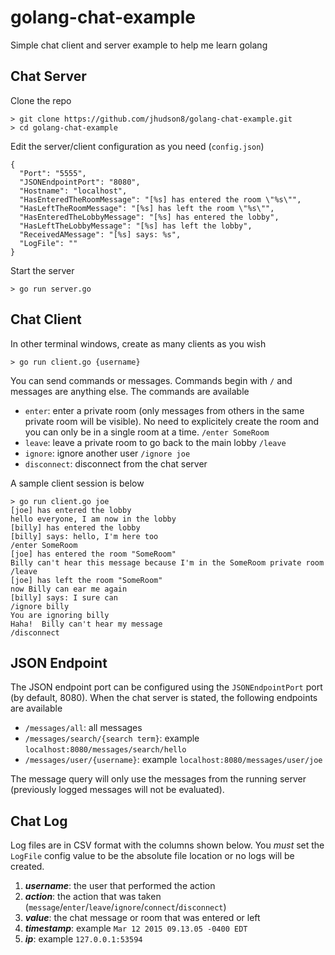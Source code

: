 # golang-chat-example
Simple chat client and server example to help me learn golang


Chat Server
-----------

Clone the repo
```
> git clone https://github.com/jhudson8/golang-chat-example.git
> cd golang-chat-example
```

Edit the server/client configuration as you need (```config.json```)
```
{
  "Port": "5555",
  "JSONEndpointPort": "8080",
  "Hostname": "localhost",
  "HasEnteredTheRoomMessage": "[%s] has entered the room \"%s\"",
  "HasLeftTheRoomMessage": "[%s] has left the room \"%s\"",
  "HasEnteredTheLobbyMessage": "[%s] has entered the lobby",
  "HasLeftTheLobbyMessage": "[%s] has left the lobby",
  "ReceivedAMessage": "[%s] says: %s",
  "LogFile": ""
}

```

Start the server
```
> go run server.go
```


Chat Client
-----------
In other terminal windows, create as many clients as you wish
```
> go run client.go {username}
```

You can send commands or messages.  Commands begin with ```/``` and messages are anything else.
The commands are available

* ```enter```: enter a private room (only messages from others in the same private room will be visible).  No need to explicitely create the room and you can only be in a single room at a time. ```/enter SomeRoom```
* ```leave```: leave a private room to go back to the main lobby ```/leave```
* ```ignore```: ignore another user ```/ignore joe```
* ```disconnect```: disconnect from the chat server

A sample client session is below
```
> go run client.go joe
[joe] has entered the lobby
hello everyone, I am now in the lobby
[billy] has entered the lobby
[billy] says: hello, I'm here too
/enter SomeRoom
[joe] has entered the room "SomeRoom"
Billy can't hear this message because I'm in the SomeRoom private room         
/leave
[joe] has left the room "SomeRoom"
now Billy can ear me again
[billy] says: I sure can
/ignore billy
You are ignoring billy
Haha!  Billy can't hear my message
/disconnect
```

JSON Endpoint
----------
The JSON endpoint port can be configured using the ```JSONEndpointPort``` port (by default, 8080).  When the chat server is stated, the following endpoints are available

* ```/messages/all```: all messages
* ```/messages/search/{search term}```: example ```localhost:8080/messages/search/hello```
* ```/messages/user/{username}```: example ```localhost:8080/messages/user/joe```

The message query will only use the messages from the running server (previously logged messages will not be evaluated).


Chat Log
----------
Log files are in CSV format with the columns shown below.  You *must* set the ```LogFile``` config value to be the absolute file location or no logs will be created.

1. ***username***: the user that performed the action
2. ***action***: the action that was taken (```message```/```enter```/```leave```/```ignore```/```connect```/```disconnect```)
3. ***value***: the chat message or room that was entered or left
4. ***timestamp***: example ```Mar 12 2015 09.13.05 -0400 EDT```
5. ***ip***: example ```127.0.0.1:53594```
